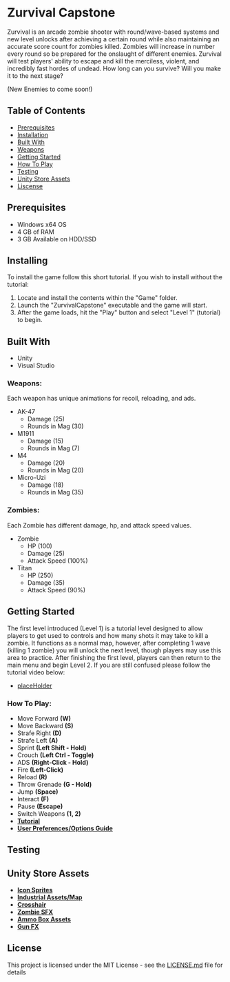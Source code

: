 # Zurvival Capstone
Zurvival is an arcade zombie shooter with round/wave-based systems and new level unlocks after achieving a certain round while also maintaining an accurate score count for zombies killed. Zombies will increase in number every round so be prepared for the onslaught of different enemies. Zurvival will test players' ability to escape and kill the merciless, violent, and incredibly fast hordes of undead. How long can you survive? Will you make it to the next stage?

(New Enemies to come soon!)
## Table of Contents
- [Prerequisites](#Prerequisites)
- [Installation](#Installing)
- [Built With](#Built-With)
- [Weapons](#Weapons)
- [Getting Started](#Getting-Started)
- [How To Play](#How-To-Play)
- [Testing](#Testing)
- [Unity Store Assets](#Unity-Store-Assets)
- [Liscense](#Liscense)
## Prerequisites
- Windows x64 OS
- 4 GB of RAM
- 3 GB Available on HDD/SSD
## Installing
To install the game follow this short tutorial. 
If you wish to install without the tutorial:
1. Locate and install the contents within the "Game" folder.
2. Launch the "ZurvivalCapstone" executable and the game will start.
3. After the game loads, hit the "Play" button and select "Level 1" (tutorial) to begin.
## Built With
- Unity
- Visual Studio
### Weapons:
Each weapon has unique animations for recoil, reloading, and ads.
- AK-47
  - Damage (25)
  - Rounds in Mag (30)
- M1911
  - Damage (15)
  - Rounds in Mag (7)
- M4
  - Damage (20)
  - Rounds in Mag (20)
- Micro-Uzi
  - Damage (18)
  - Rounds in Mag (35)
### Zombies:
Each Zombie has different damage, hp, and attack speed values.
  - Zombie
    - HP (100)
    - Damage (25)
    - Attack Speed (100%)
  - Titan
    - HP (250)
    - Damage (35)
    - Attack Speed (90%)
## Getting Started
The first level introduced (Level 1) is a tutorial level designed to allow players to get used to controls and how many shots it may take to kill a zombie. It functions as a normal map, however, after completing 1 wave (killing 1 zombie) you will unlock the next level, though players may use this area to practice. After finishing the first level, players can then return to the main menu and begin Level 2. If you are still confused please follow the tutorial video below:
- [placeHolder]()
### How To Play:
- Move Forward **(W)**
- Move Backward **(S)**
- Strafe Right **(D)**
- Strafe Left **(A)**
- Sprint **(Left Shift - Hold)**
- Crouch **(Left Ctrl - Toggle)**
- ADS **(Right-Click - Hold)**
- Fire **(Left-Click)**
- Reload **(R)**
- Throw Grenade **(G - Hold)**
- Jump **(Space)**
- Interact **(F)**
- Pause **(Escape)**
- Switch Weapons **(1, 2)**
- **[Tutorial](https://youtu.be/WJeUTYuq6S0)**
- **[User Preferences/Options Guide](https://youtu.be/yNpwHtaGRZE)**
## Testing

## Unity Store Assets
- **[Icon Sprites](https://assetstore.unity.com/packages/2d/gui/icons/fps-icons-pack-45240)**
- **[Industrial Assets/Map](https://assetstore.unity.com/packages/3d/environments/industrial/rpg-fps-game-assets-for-pc-mobile-industrial-set-v3-0-101429)**
- **[Crosshair](https://assetstore.unity.com/packages/2d/gui/icons/simple-modern-crosshairs-pack-1-79034)**
- **[Zombie SFX](https://assetstore.unity.com/packages/audio/sound-fx/creatures/zombie-voice-audio-pack-free-196645)**
- **[Ammo Box Assets](https://assetstore.unity.com/packages/3d/props/weapons/ammo-crate-wood-ammunition-box-90071)**
- **[Gun FX](https://assetstore.unity.com/packages/vfx/particles/war-fx-5669)**
## License
This project is licensed under the MIT License - see the [LICENSE.md](https://github.com/Troy-Qasper/Zurvival-Capstone/blob/main/LICENSE) file for details
